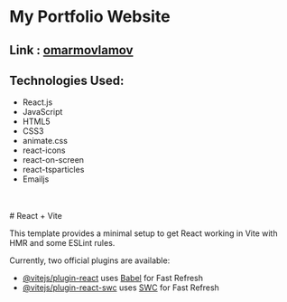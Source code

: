 <h1>My Portfolio Website</h1>
<h2>Link : <a href="https://omarmovlamov.netlify.app/" target="blanked">omarmovlamov</a></h2>
<h2>Technologies Used:</h2>
<ul>
<li>React.js</li>
<li>JavaScript</li>
<li>HTML5</li>
<li>CSS3</li>
<li>animate.css</li>
<li>react-icons</li>
<li>react-on-screen</li>
<li>react-tsparticles</li>
<li>Emailjs</li>
</ul>
</br></br>
# React + Vite

This template provides a minimal setup to get React working in Vite with HMR and some ESLint rules.

Currently, two official plugins are available:

- [@vitejs/plugin-react](https://github.com/vitejs/vite-plugin-react/blob/main/packages/plugin-react/README.md) uses [Babel](https://babeljs.io/) for Fast Refresh
- [@vitejs/plugin-react-swc](https://github.com/vitejs/vite-plugin-react-swc) uses [SWC](https://swc.rs/) for Fast Refresh
